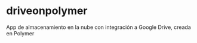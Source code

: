# driveonpolymer
App de almacenamiento en la nube con integración a Google Drive, creada en Polymer
